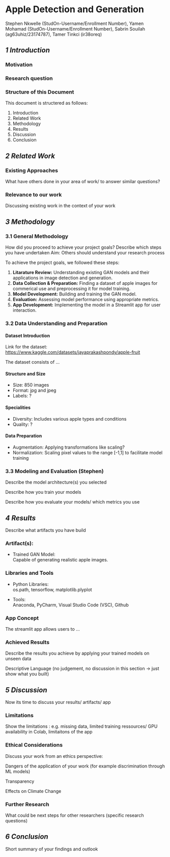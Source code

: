 # Apple Detection and Generation

Stephen Nkwelle (StudOn-Username/Enrollment Number), Yamen Mohamad (StudOn-Username/Enrollment Number), Sabrin Souilah (ag63uhiz/23174787), Tamer Tinkci (ir38oreq)

## *1 Introduction*
### Motivation


### Research question


### Structure of this Document
This document is structered as follows:
1. Introduction
2. Related Work
3. Methodology
4. Results
5. Discussion
6. Conclusion

## *2 Related Work*
### Existing Approaches
What have others done in your area of work/ to answer similar questions?


### Relevance to our work
Discussing existing work in the context of your work


## *3 Methodology*
### 3.1 General Methodology
How did you proceed to achieve your project goals? 
Describe which steps you have undertaken
Aim: Others should understand your research process

To achieve the project goals, we followed these steps:
1. **Litarature Review:** Understanding existing GAN models and their applications in image detection and generation.
2. **Data Collection & Preparation:** Finding a dataset of apple images for commerical use and preprocessing it for model training.
3. **Model Development:** Building and training the GAN model.
4. **Evaluation:** Assessing model performance using appropriate metrics.
5. **App Development:** Implementing the model in a Streamlit app for user interaction.

### 3.2 Data Understanding and Preparation
#### Dataset Introduction  
Link for the dataset:   https://www.kaggle.com/datasets/jayaprakashpondy/apple-fruit  

The dataset consists of ...

#### Structure and Size
- Size: 850 images
- Format: jpg and jpeg
- Labels: ?

#### Specialities
- Diversity: Includes various apple types and conditions
- Quality: ?

#### Data Preparation
- Augmentation: Applying transformations like scaling?
- Normalization: Scaling pixel values to the range [-1,1] to facilitate model training


### 3.3 Modeling and Evaluation (Stephen)

Describe the model architecture(s) you selected

Describe how you train your models

Describe how you evaluate your models/ which metrics you use

## *4 Results*
Describe what artifacts you have build
### Artifact(s):
- Trained GAN Model:  
Capable of generating realistic apple images.


### Libraries and Tools
- Python Libraries:  
os.path, tensorflow, matplotlib.plyplot

- Tools:  
Anaconda, PyCharm, Visual Studio Code (VSC), Github

### App Concept
The streamlit app allows users to ...

### Achieved Results
Describe the results you achieve by applying your trained models on unseen data

Descriptive Language (no judgement, no discussion in this section -> just show what you built)

## *5 Discussion*
Now its time to discuss your results/ artifacts/ app 

### Limitations
Show the limitations : e.g. missing data, limited training ressources/ GPU availability in Colab, limitaitons of the app

### Ethical Considerations
Discuss your work from an ethics perspective:

Dangers of the application of your work (for example discrimination through ML models)

Transparency 

Effects on Climate Change 


### Further Research
What could be next steps for other researchers (specific research questions)

## *6 Conclusion*
Short summary of your findings and outlook
